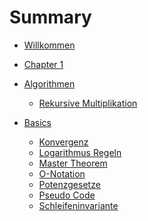 # Summary


- [Willkommen](README.md)
- [Chapter 1](chapter_1.md)

- [Algorithmen]()
  - [Rekursive Multiplikation](./algorithmen/rekursive_multiplikation.md)


- [Basics]()
  - [Konvergenz](./basics/konvergenz.md)
  - [Logarithmus Regeln](./basics/log.md)
  - [Master Theorem](./basics/master_theorem.md)
  - [O-Notation](./basics/o_notation.md)
  - [Potenzgesetze](./basics/potenzgesetze.md)
  - [Pseudo Code](./basics/pseudo_code.md)
  - [Schleifeninvariante](./basics/schleifen_invariante.md)